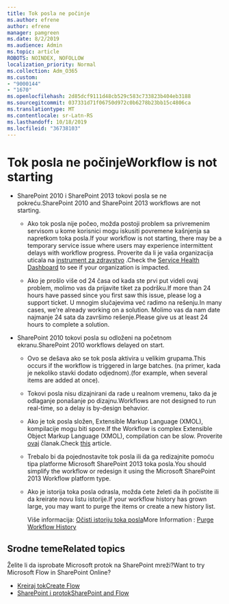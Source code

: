```yaml
---
title: Tok posla ne počinje
ms.author: efrene
author: efrene
manager: pamgreen
ms.date: 8/2/2019
ms.audience: Admin
ms.topic: article
ROBOTS: NOINDEX, NOFOLLOW
localization_priority: Normal
ms.collection: Adm_O365
ms.custom:
- "9000144"
- "1670"
ms.openlocfilehash: 2d85dcf9111d48cb529c583c733823b404eb3188
ms.sourcegitcommit: 037331d71f06750d972c0b6278b23bb15c4806ca
ms.translationtype: MT
ms.contentlocale: sr-Latn-RS
ms.lasthandoff: 10/18/2019
ms.locfileid: "36738103"
---
```

# <a name="workflow-is-not-starting"></a><span data-ttu-id="02697-102">Tok posla ne počinje</span><span class="sxs-lookup"><span data-stu-id="02697-102">Workflow is not starting</span></span>

- <span data-ttu-id="02697-103">SharePoint 2010 i SharePoint 2013 tokovi posla se ne pokreću.</span><span class="sxs-lookup"><span data-stu-id="02697-103">SharePoint 2010 and SharePoint 2013 workflows are not starting.</span></span>

    - <span data-ttu-id="02697-104">Ako tok posla nije počeo, možda postoji problem sa privremenim servisom u kome korisnici mogu iskusiti povremene kašnjenja sa napretkom toka posla.</span><span class="sxs-lookup"><span data-stu-id="02697-104">If your workflow is not starting, there may be a temporary service issue where users may experience intermittent delays with workflow progress.</span></span> <span data-ttu-id="02697-105">Proverite da li je vaša organizacija uticala na [instrument za zdravstvo](https:/admin.microsoft.com/AdminPortal/Home#/servicehealth) .</span><span class="sxs-lookup"><span data-stu-id="02697-105">Check the [Service Health Dashboard](https:/admin.microsoft.com/AdminPortal/Home#/servicehealth) to see if your organization is impacted.</span></span>

    - <span data-ttu-id="02697-106">Ako je prošlo više od 24 časa od kada ste prvi put videli ovaj problem, molimo vas da prijavite tiket za podršku.</span><span class="sxs-lookup"><span data-stu-id="02697-106">If more than 24 hours have passed since you first saw this issue, please log a support ticket.</span></span> <span data-ttu-id="02697-107">U mnogim slučajevima već radimo na rešenju.</span><span class="sxs-lookup"><span data-stu-id="02697-107">In many cases, we're already working on a solution.</span></span> <span data-ttu-id="02697-108">Molimo vas da nam date najmanje 24 sata da završimo rešenje.</span><span class="sxs-lookup"><span data-stu-id="02697-108">Please give us at least 24 hours to complete a solution.</span></span>

- <span data-ttu-id="02697-109">SharePoint 2010 tokovi posla su odloženi na početnom ekranu.</span><span class="sxs-lookup"><span data-stu-id="02697-109">SharePoint 2010 workflows delayed on start.</span></span>

    - <span data-ttu-id="02697-110">Ovo se dešava ako se tok posla aktivira u velikim grupama.</span><span class="sxs-lookup"><span data-stu-id="02697-110">This occurs if the workflow is triggered in large batches.</span></span> <span data-ttu-id="02697-111">(na primer, kada je nekoliko stavki dodato odjednom).</span><span class="sxs-lookup"><span data-stu-id="02697-111">(for example, when several items are added at once).</span></span>

    - <span data-ttu-id="02697-112">Tokovi posla nisu dizajnirani da rade u realnom vremenu, tako da je odlaganje ponašanje po dizajnu.</span><span class="sxs-lookup"><span data-stu-id="02697-112">Workflows are not designed to run real-time, so a delay is by-design behavior.</span></span>

   -  <span data-ttu-id="02697-113">Ako je tok posla složen, Extensible Markup Language (XMOL), kompilacije mogu biti spore.</span><span class="sxs-lookup"><span data-stu-id="02697-113">If the Workflow is complex Extensible Object Markup Language (XMOL), compilation can be slow.</span></span> <span data-ttu-id="02697-114">Proverite [ovaj](https://support.microsoft.com//kb/3043697) članak.</span><span class="sxs-lookup"><span data-stu-id="02697-114">Check [this](https://support.microsoft.com//kb/3043697) article.</span></span>

    - <span data-ttu-id="02697-115">Trebalo bi da pojednostavite tok posla ili da ga redizajnite pomoću tipa platforme Microsoft SharePoint 2013 toka posla.</span><span class="sxs-lookup"><span data-stu-id="02697-115">You should simplify the workflow or redesign it using the Microsoft SharePoint 2013 Workflow platform type.</span></span>

    - <span data-ttu-id="02697-116">Ako je istorija toka posla odrasla, možda ćete želeti da ih počistite ili da kreirate novu listu istorije.</span><span class="sxs-lookup"><span data-stu-id="02697-116">If your workflow history has grown large, you may want to purge the items or create a new history list.</span></span>

        <span data-ttu-id="02697-117">Više informacija: [Očisti istoriju toka posla](https://blogs.technet.microsoft.com/marj/2015/08/07/sharepoint-2010-workflows-best-practice-purge-workflow-history-list-items/)</span><span class="sxs-lookup"><span data-stu-id="02697-117">More Information : [Purge Workflow History](https://blogs.technet.microsoft.com/marj/2015/08/07/sharepoint-2010-workflows-best-practice-purge-workflow-history-list-items/)</span></span>


## <a name="related-topics"></a><span data-ttu-id="02697-118">Srodne teme</span><span class="sxs-lookup"><span data-stu-id="02697-118">Related topics</span></span>
<span data-ttu-id="02697-119">Želite li da isprobate Microsoft protok na SharePoint mreži?</span><span class="sxs-lookup"><span data-stu-id="02697-119">Want to try Microsoft Flow in SharePoint Online?</span></span>
- [<span data-ttu-id="02697-120">Kreiraj tok</span><span class="sxs-lookup"><span data-stu-id="02697-120">Create Flow</span></span>](https://support.office.com/article/Create-a-flow-for-a-list-or-library-in-SharePoint-Online-or-OneDrive-for-Business-a9c3e03b-0654-46af-a254-20252e580d01) 
- [<span data-ttu-id="02697-121">SharePoint i protok</span><span class="sxs-lookup"><span data-stu-id="02697-121">SharePoint and Flow</span></span>](https://flow.microsoft.com/blog/sharepoint-and-flow/) 


